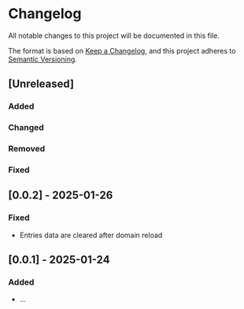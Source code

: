 # Changelog

All notable changes to this project will be documented in this file.

The format is based on [Keep a Changelog](https://keepachangelog.com/en/1.1.0/),
and this project adheres to [Semantic Versioning](https://semver.org/spec/v2.0.0.html).

## [Unreleased]

### Added

### Changed

### Removed

### Fixed

## [0.0.2] - 2025-01-26

### Fixed

- Entries data are cleared after domain reload

## [0.0.1] - 2025-01-24

### Added

- ...

